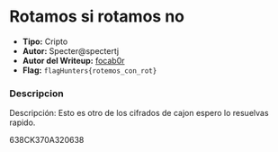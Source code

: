 # Rotamos si rotamos no #

- **Tipo:** Cripto
- **Autor:** Specter@spectertj
- **Autor del Writeup:** [focab0r](https://github.com/focab0r)
- **Flag:** `flagHunters{rotemos_con_rot}`

### Descripcion ###

Descripción: Esto es otro de los cifrados de cajon espero lo resuelvas rapido.

638CK370A320638

